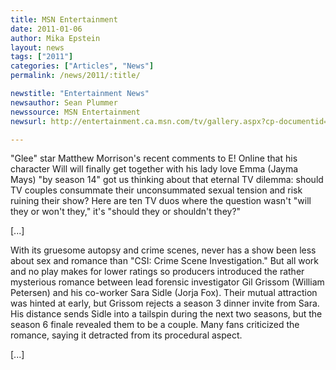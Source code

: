 ```yaml
---
title: MSN Entertainment 
date: 2011-01-06
author: Mika Epstein
layout: news
tags: ["2011"]
categories: ["Articles", "News"]
permalink: /news/2011/:title/

newstitle: "Entertainment News"
newsauthor: Sean Plummer  
newssource: MSN Entertainment  
newsurl: http://entertainment.ca.msn.com/tv/gallery.aspx?cp-documentid=27142465  

---
```

 "Glee" star Matthew Morrison's recent comments to E! Online that his character Will will finally get together with his lady love Emma (Jayma Mays) "by season 14" got us thinking about that eternal TV dilemma: should TV couples consummate their unconsummated sexual tension and risk ruining their show? Here are ten TV duos where the question wasn't "will they or won't they," it's "should they or shouldn't they?"

[...]

With its gruesome autopsy and crime scenes, never has a show been less about sex and romance than "CSI: Crime Scene Investigation." But all work and no play makes for lower ratings so producers introduced the rather mysterious romance between lead forensic investigator Gil Grissom (William Petersen) and his co-worker Sara Sidle (Jorja Fox). Their mutual attraction was hinted at early, but Grissom rejects a season 3 dinner invite from Sara. His distance sends Sidle into a tailspin during the next two seasons, but the season 6 finale revealed them to be a couple. Many fans criticized the romance, saying it detracted from its procedural aspect.

[...]  
